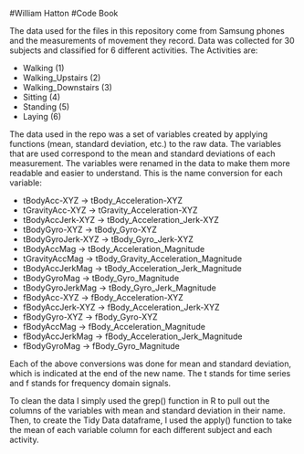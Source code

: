 #William Hatton
#Code Book

The data used for the files in this repository come from Samsung phones and the measurements of movement they record.
Data was collected for 30 subjects and classified for 6 different activities.
The Activities are:
* Walking (1)
* Walking_Upstairs (2)
* Walking_Downstairs (3)
* Sitting (4)
* Standing (5)
* Laying (6)

The data used in the repo was a set of variables created by applying functions (mean, standard deviation, etc.) to the raw data.
The variables that are used correspond to the mean and standard deviations of each measurement.
The variables were renamed in the data to make them more readable and easier to understand. 
This is the name conversion for each variable:
* tBodyAcc-XYZ -> tBody_Acceleration-XYZ
* tGravityAcc-XYZ -> tGravity_Acceleration-XYZ
* tBodyAccJerk-XYZ -> tBody_Acceleration_Jerk-XYZ
* tBodyGyro-XYZ -> tBody_Gyro-XYZ
* tBodyGyroJerk-XYZ -> tBody_Gyro_Jerk-XYZ
* tBodyAccMag -> tBody_Acceleration_Magnitude
* tGravityAccMag -> tBody_Gravity_Acceleration_Magnitude
* tBodyAccJerkMag -> tBody_Acceleration_Jerk_Magnitude
* tBodyGyroMag -> tBody_Gyro_Magnitude
* tBodyGyroJerkMag -> tBody_Gyro_Jerk_Magnitude
* fBodyAcc-XYZ -> fBody_Acceleration-XYZ
* fBodyAccJerk-XYZ -> fBody_Acceleration_Jerk-XYZ
* fBodyGyro-XYZ -> fBody_Gyro-XYZ
* fBodyAccMag -> fBody_Acceleration_Magnitude
* fBodyAccJerkMag -> fBody_Acceleration_Jerk_Magnitude
* fBodyGyroMag -> fBody_Gyro_Magnitude

Each of the above conversions was done for mean and standard deviation, which is indicated at the end of the new name.
The t stands for time series and f stands for frequency domain signals.

To clean the data I simply used the grep() function in R to pull out the columns of the variables with mean and standard deviation in their name.
Then, to create the Tidy Data dataframe, I used the apply() function to take the mean of each variable column for each different subject and each activity.
